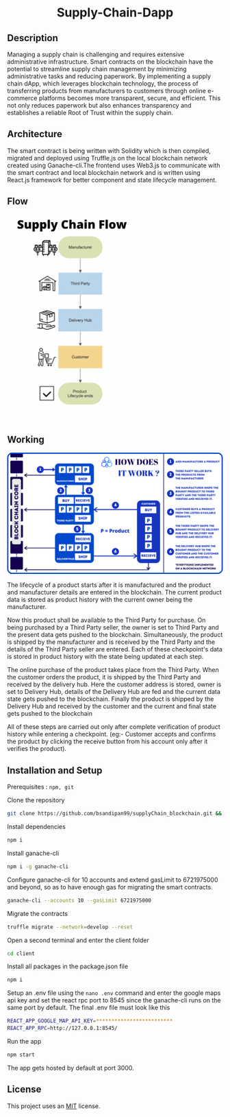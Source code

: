 <h1 align="center">
  Supply-Chain-Dapp
</h1>

## Description
Managing a supply chain is challenging and requires extensive administrative infrastructure. Smart contracts on the blockchain have the potential to streamline supply chain management by minimizing administrative tasks and reducing paperwork.
By implementing a supply chain dApp, which leverages blockchain technology, the process of transferring products from manufacturers to customers through online e-commerce platforms becomes more transparent, secure, and efficient. This not only reduces paperwork but also enhances transparency and establishes a reliable Root of Trust within the supply chain.

## Architecture
The smart contract is being written with Solidity which is then compiled, migrated and deployed using Truffle.js on the local blockchain network created using Ganache-cli.The frontend uses Web3.js to communicate with the smart contract and local blockchain network and is written using React.js framework for better component and state lifecycle management.

## Flow
<p align="centre">  
    <img src="https://github.com/bsandipan99/supplyChain_blockchain/blob/main/images/flow.png" width="300">  
</p>

## Working
<img src="https://github.com/bsandipan99/supplyChain_blockchain/blob/main/images/Working.png" />

<p>
  The lifecycle of a product starts after it is manufactured and the product and manufacturer details are entered in the blockchain. The current product data is stored as product history with the current owner being the manufacturer.
</p>
<p>
  Now this product shall be available to the Third Party for purchase. On being purchased by a Third Party seller, the owner is set to Third Party and the present data gets pushed to the blockchain. Simultaneously, the product is shipped by the manufacturer and is received by the Third Party and the details of the Third Party seller are entered. Each of these checkpoint's data is stored in product history with the state being updated at each step. 
</p>
<p>
  The online purchase of the product takes place from the Third Party. When the customer orders the product, it is shipped by the Third Party and received by the delivery hub. Here the customer address is stored, owner is set to Delivery Hub, details of the Delivery Hub are fed and the current data state gets pushed to the blockchain. Finally the product is shipped by the Delivery Hub  and received by the customer and the current and final state gets pushed to the blockchain
</p>
<p>
  All of these steps are carried out only after complete verification of product history while entering a checkpoint. (eg:- Customer accepts and confirms the product by clicking the receive button from his account only after it verifies the product). 
</p>

## Installation and Setup
Prerequisites : `npm, git`

Clone the repository 
```Bash
git clone https://github.com/bsandipan99/supplyChain_blockchain.git && cd supplyChain_blockchain
```
Install dependencies
```Bash
npm i
```
Install ganache-cli
```Bash
npm i -g ganache-cli
```
Configure ganache-cli for 10 accounts and extend gasLimit to 6721975000 and beyond, so as to have enough gas for migrating the smart contracts.
```Bash
ganache-cli --accounts 10 --gasLimit 6721975000
```
Migrate the contracts
```Bash
truffle migrate --network=develop --reset
```
Open a second terminal and enter the client folder
```Bash
cd client
```
Install all packages in the package.json file
```Bash
npm i
```
Setup an .env file using the `nano .env` command and enter the google maps api key and set the react rpc port to 8545 since the ganache-cli runs on the same port by default.
The final .env file must look like this
```Bash
REACT_APP_GOOGLE_MAP_API_KEY=*************************
REACT_APP_RPC=http://127.0.0.1:8545/

```
Run the app
```Bash
npm start
```
The app gets hosted by default at port 3000.

## License
This project uses an [MIT](https://opensource.org/licenses/MIT) license.
